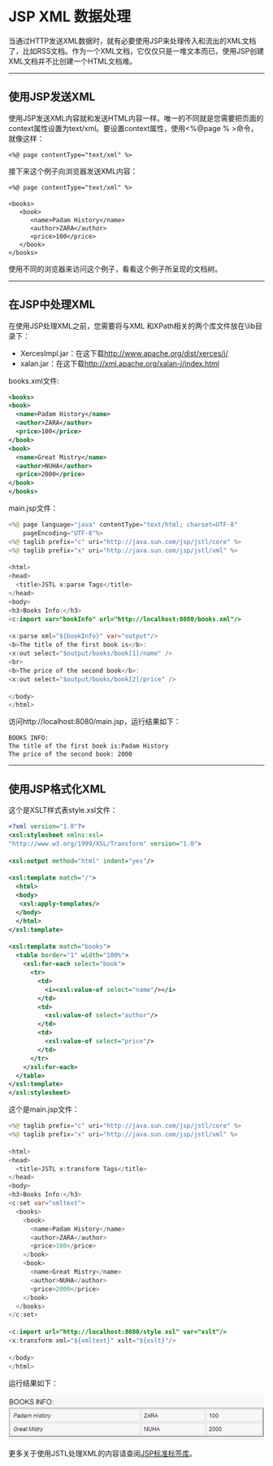 # JSP XML 数据处理

当通过HTTP发送XML数据时，就有必要使用JSP来处理传入和流出的XML文档了，比如RSS文档。作为一个XML文档，它仅仅只是一堆文本而已，使用JSP创建XML文档并不比创建一个HTML文档难。

------

## 使用JSP发送XML

使用JSP发送XML内容就和发送HTML内容一样。唯一的不同就是您需要把页面的context属性设置为text/xml。要设置context属性，使用<%@page % >命令，就像这样：

```
<%@ page contentType="text/xml" %>
```

接下来这个例子向浏览器发送XML内容：

```
<%@ page contentType="text/xml" %>

<books>
   <book>
      <name>Padam History</name>
      <author>ZARA</author>
      <price>100</price>
   </book>
</books>
```

使用不同的浏览器来访问这个例子，看看这个例子所呈现的文档树。

------

## 在JSP中处理XML

在使用JSP处理XML之前，您需要将与XML 和XPath相关的两个库文件放在<Tomcat Installation Directory>\lib目录下：

- XercesImpl.jar：在这下载<http://www.apache.org/dist/xerces/j/>
- xalan.jar：在这下载<http://xml.apache.org/xalan-j/index.html>

books.xml文件:

```xml
<books>
<book>
  <name>Padam History</name>
  <author>ZARA</author>
  <price>100</price>
</book>
<book>
  <name>Great Mistry</name>
  <author>NUHA</author>
  <price>2000</price>
</book>
</books>
```

main.jsp文件：

```java
<%@ page language="java" contentType="text/html; charset=UTF-8"
    pageEncoding="UTF-8"%>
<%@ taglib prefix="c" uri="http://java.sun.com/jsp/jstl/core" %>
<%@ taglib prefix="x" uri="http://java.sun.com/jsp/jstl/xml" %>
 
<html>
<head>
  <title>JSTL x:parse Tags</title>
</head>
<body>
<h3>Books Info:</h3>
<c:import var="bookInfo" url="http://localhost:8080/books.xml"/>
 
<x:parse xml="${bookInfo}" var="output"/>
<b>The title of the first book is</b>: 
<x:out select="$output/books/book[1]/name" />
<br>
<b>The price of the second book</b>: 
<x:out select="$output/books/book[2]/price" />
 
</body>
</html>
```

访问http://localhost:8080/main.jsp，运行结果如下：

```
BOOKS INFO:
The title of the first book is:Padam History 
The price of the second book: 2000
```

------

## 使用JSP格式化XML

这个是XSLT样式表style.xsl文件：

```xml
<?xml version="1.0"?>
<xsl:stylesheet xmlns:xsl=
"http://www.w3.org/1999/XSL/Transform" version="1.0">
 
<xsl:output method="html" indent="yes"/>
 
<xsl:template match="/">
  <html>
  <body>
   <xsl:apply-templates/>
  </body>
  </html>
</xsl:template>
 
<xsl:template match="books">
  <table border="1" width="100%">
    <xsl:for-each select="book">
      <tr>
        <td>
          <i><xsl:value-of select="name"/></i>
        </td>
        <td>
          <xsl:value-of select="author"/>
        </td>
        <td>
          <xsl:value-of select="price"/>
        </td>
      </tr>
    </xsl:for-each>
  </table>
</xsl:template>
</xsl:stylesheet>
```

这个是main.jsp文件：

```java
<%@ taglib prefix="c" uri="http://java.sun.com/jsp/jstl/core" %>
<%@ taglib prefix="x" uri="http://java.sun.com/jsp/jstl/xml" %>
 
<html>
<head>
  <title>JSTL x:transform Tags</title>
</head>
<body>
<h3>Books Info:</h3>
<c:set var="xmltext">
  <books>
    <book>
      <name>Padam History</name>
      <author>ZARA</author>
      <price>100</price>
    </book>
    <book>
      <name>Great Mistry</name>
      <author>NUHA</author>
      <price>2000</price>
    </book>
  </books>
</c:set>
 
<c:import url="http://localhost:8080/style.xsl" var="xslt"/>
<x:transform xml="${xmltext}" xslt="${xslt}"/>
 
</body>
</html>
```

运行结果如下：

![img](images/xml-1.jpg)

更多关于使用JSTL处理XML的内容请查阅[JSP标准标签库](http://www.runoob.com/jsp/jsp-jstl.html)。